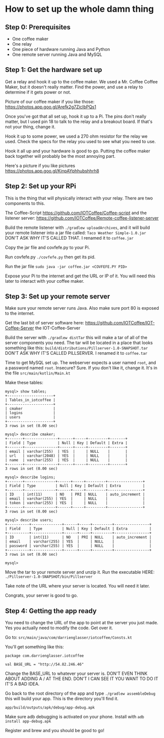# How to set up the whole damn thing

## Step 0: Prerequisites

- One coffee maker
- One relay
- One piece of hardware running Java and Python
- One remote server running Java and MySQL

## Step 1: Get the hardware set up

Get a relay and hook it up to the coffee maker. We used a Mr. Coffee Coffee
Maker, but it doesn't really matter. Find the power, and use a relay to
determine if it gets power or not. 

Picture of our coffee maker if you like those: 
https://photos.app.goo.gl/Arefk2g7ZicIbPQs1

Once you've got that all set up, hook it up to a Pi. The pins don't really
matter, but I used pin 18 to talk to the relay and a breakout board. If that's
not your thing, change it. 

Hook it up to some power, we used a 270 ohm resistor for the relay we used.
Check the specs for the relay you used to see what you need to use.

Hook it all up and your hardware is good to go. Putting the coffee maker back
together will probably be the most annoying part.

Here's a picture if you like pictures
https://photos.app.goo.gl/KinpAYphhubshhrh8


## Step 2: Set up your RPi

This is the thing that will physically interact with your relay. There are two
components to this. 

The Coffee-Script https://github.com/IOTCoffee/Coffee-script and the listener
server: https://github.com/IOTCoffee/Remote-coffee-listener-server 

Build the remote listener with `./gradlew uploadArchives`, and it will build
your remote listener into a jar file called: `Taco Weather Simple-1.0.jar`
DON'T ASK WHY IT'S CALLED THAT. I renamed it to `coffee.jar`

Copy the jar file and covfefe.py to your Pi.

Run covfefe.py `./covfefe.py` then get its pid. 

Run the jar file `sudo java -jar coffee.jar <COVFEFE.PY PID>`

Expose your Pi to the internet and get the URL or IP of it. You will need this
later to interact with your coffee maker.


## Step 3: Set up your remote server

Make sure your remote server runs Java. Also make sure port 80 is exposed to the
internet.

Get the last bit of server software here: 
https://github.com/IOTCoffee/IOT-Coffee-Server the IOT-Coffee-Server 

Build the server with `./gradlew distTar` this will make a tar of all of the
server components you need. The tar will be located in a place that looks
something like this: `build/distributions/Pillserver-1.0-SNAPSHOT.tar`
DON'T ASK WHY IT'S CALLED PILLSERVER. I renamed it to `coffee.tar`

Time to get MySQL set up. The webserver expects a user named `root`, and a
password named `root`. Insecure? Sure. If you don't like it, change it. It's in
the file `src/main/kotlin/Main.kt`

Make these tables:

```
mysql> show tables;
+---------------------+
| Tables_in_iotcoffee |
+---------------------+
| cmaker              |
| logins              |
| users               |
+---------------------+
3 rows in set (0.00 sec)

mysql> describe cmaker;
+-------+---------------+------+-----+---------+-------+
| Field | Type          | Null | Key | Default | Extra |
+-------+---------------+------+-----+---------+-------+
| email | varchar(255)  | YES  |     | NULL    |       |
| url   | varchar(2048) | YES  |     | NULL    |       |
| name  | varchar(255)  | YES  |     | NULL    |       |
+-------+---------------+------+-----+---------+-------+
3 rows in set (0.00 sec)

mysql> describe logins;
+-------+--------------+------+-----+---------+----------------+
| Field | Type         | Null | Key | Default | Extra          |
+-------+--------------+------+-----+---------+----------------+
| ID    | int(11)      | NO   | PRI | NULL    | auto_increment |
| email | varchar(255) | YES  |     | NULL    |                |
| token | varchar(255) | YES  |     | NULL    |                |
+-------+--------------+------+-----+---------+----------------+
3 rows in set (0.00 sec)

mysql> describe users;
+----------+--------------+------+-----+---------+----------------+
| Field    | Type         | Null | Key | Default | Extra          |
+----------+--------------+------+-----+---------+----------------+
| ID       | int(11)      | NO   | PRI | NULL    | auto_increment |
| email    | varchar(255) | YES  |     | NULL    |                |
| password | varchar(255) | YES  |     | NULL    |                |
+----------+--------------+------+-----+---------+----------------+
3 rows in set (0.00 sec)

mysql> 
```

Move the tar to your remote server and unzip it. Run the executable HERE:
`./Pillserver-1.0-SNAPSHOT/bin/Pillserver`

Take note of the URL where your server is located. You will need it later.

Congrats, your server is good to go. 


## Step 4: Getting the app ready

You need to change the URL of the app to point at the server you just made.
Yes you actually need to modify the code. Get over it. 

Go to: `src/main/java/com/darrienglasser/iotcoffee/Consts.kt` 

You'll get something like this: 

```
package com.darrienglasser.iotcoffee

val BASE_URL = "http://54.82.246.46"

```

Change the BASE_URL to whatever your server is. 
DON'T EVEN THINK ABOUT ADDING A / AT THE END. DON'T I CAN SEE IT YOU WANT TO DO
IT IT'S A BAD IDEA.

Go back to the root directory of the app and type `./gradlew assembleDebug` this
will build your app. This is the directory you'll find it. 

`app/build/outputs/apk/debug/app-debug.apk`

Make sure adb debugging is activated on your phone. Install with 
`adb install app-debug.apk`

Register and brew and you should be good to go! 


